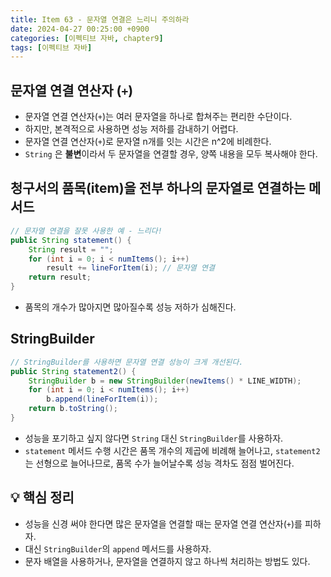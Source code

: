 ```yaml
---
title: Item 63 - 문자열 연결은 느리니 주의하라
date: 2024-04-27 00:25:00 +0900
categories: [이펙티브 자바, chapter9]
tags: [이펙티브 자바]
---
```

## **문자열 연결 연산자 (`+`)**

- 문자열 연결 연산자(`+`)는 여러 문자열을 하나로 합쳐주는 편리한 수단이다.
- 하지만, 본격적으로 사용하면 성능 저하를 감내하기 어렵다.
- 문자열 연결 연산자(`+`)로 문자열 n개를 잇는 시간은 n^2에 비례한다.
- `String` 은 **불변**이라서 두 문자열을 연결할 경우, 양쪽 내용을 모두 복사해야 한다.

## **청구서의 품목(item)을 전부 하나의 문자열로 연결하는 메서드**

```java
// 문자열 연결을 잘못 사용한 예 - 느리다!
public String statement() {
    String result = "";
    for (int i = 0; i < numItems(); i++)
        result += lineForItem(i); // 문자열 연결
    return result;
}
```

- 품목의 개수가 많아지면 많아질수록 성능 저하가 심해진다.

## **StringBuilder**

```java
// StringBuilder를 사용하면 문자열 연결 성능이 크게 개선된다.
public String statement2() {
    StringBuilder b = new StringBuilder(newItems() * LINE_WIDTH);
    for (int i = 0; i < numItems(); i++)
        b.append(lineForItem(i));
    return b.toString();
}
```

- 성능을 포기하고 싶지 않다면 `String` 대신 `StringBuilder`를 사용하자.
- `statement` 메서드 수행 시간은 품목 개수의 제곱에 비례해 늘어나고, `statement2`는 선형으로 늘어나므로, 품목 수가 늘어날수록 성능 격차도 점점 벌어진다.

## **💡 핵심 정리**

- 성능을 신경 써야 한다면 많은 문자열을 연결할 때는 문자열 연결 연산자(`+`)를 피하자.
- 대신 `StringBuilder`의 `append` 메서드를 사용하자.
- 문자 배열을 사용하거나, 문자열을 연결하지 않고 하나씩 처리하는 방법도 있다.
